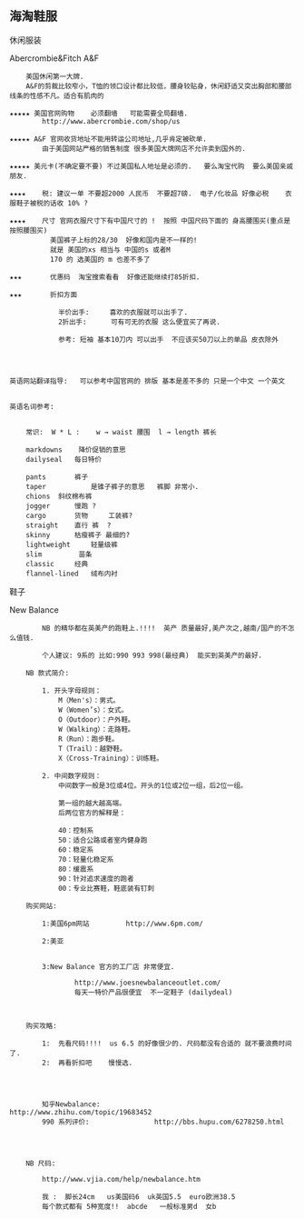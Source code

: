 ## 海淘鞋服

休闲服装

 Abercrombie&Fitch  A&F

 
	    美国休闲第一大牌.
	    A&F的剪裁比较窄小，T恤的领口设计都比较低，腰身较贴身，休闲舒适又突出胸部和腰部线条的性感不凡。适合有肌肉的
	
	★★★★★ 美国官网购物    必须翻墙   可能需要全局翻墙. 
	        http://www.abercrombie.com/shop/us 
	
	★★★★★ A&F 官网收货地址不能用转运公司地址,几乎肯定被砍单.
	        由于美国网站严格的销售制度 很多美国大牌网店不允许卖到国外的.
	
	★★★★★ 美元卡(不确定要不要) 不过美国私人地址是必须的.   要么淘宝代购  要么美国亲戚朋友.
	
	★★★★    税: 建议一单 不要超2000 人民币  不要超7磅.  电子/化妆品 好像必税    衣服鞋子被税的话收 10% ? 
	
	★★★★    尺寸 官网衣服尺寸下有中国尺寸的 !  按照 中国尺码下面的 身高腰围买(重点是按照腰围买)
	          美国裤子上标的28/30  好像和国内是不一样的!  
	          就是 美国的xs 相当与 中国的s 或者M 
	          170 的 选美国的 m 也差不多了
	
	★★★       优惠码  淘宝搜索看看  好像还能继续打85折扣.
	
	★★★       折扣方面
	
	            半价出手:     喜欢的衣服就可以出手了. 
	            2折出手:      可有可无的衣服 这么便宜买了再说. 
	
	            参考: 短袖 基本10刀内 可以出手  不应该买50刀以上的单品 皮衣除外
	
	
	
	
	英语网站翻译指导:   可以参考中国官网的 排版 基本是差不多的 只是一个中文 一个英文
	
	
	英语名词参考:
	
	
	    常识:  W * L :    w → waist 腰围  l → length 裤长
	
	    markdowns    降价促销的意思
	    dailyseal   每日特价
	
	    pants       裤子
	    taper           是锥子裤子的意思   裤脚 非常小.
	    chions  斜纹棉布裤
	    jogger      慢跑 ?
	    cargo       货物     工装裤?
	    straight    直行 裤  ?
	    skinny      枯瘦裤子 最细的?
	    lightweight     轻量级裤
	    slim         苗条
	    classic     经典
	    flannel-lined   绒布内衬














鞋子  

New Balance

	        NB 的精华都在英美产的跑鞋上.!!!!  英产 质量最好,美产次之,越南/国产的不怎么值钱.
	
	        个人建议: 9系的 比如:990 993 998(最经典)  能买到英美产的最好.
	
	    NB 款式简介:
	
	        1. 开头字母规则：
	            M（Men's）：男式。
	            W（Women’s）：女式。
	            O（Outdoor）：户外鞋。
	            W（Walking）：走路鞋。
	            R（Run）：跑步鞋。
	            T（Trail）：越野鞋。
	            X（Cross-Training）：训练鞋。
	
	        2. 中间数字规则：
	            中间数字一般是3位或4位。开头的1位或2位一组，后2位一组。
	
	            第一组的越大越高端。
	            后两位官方的解释是：
	
	            40：控制系
	            50：适合公路或者室内健身跑
	            60：稳定系
	            70：轻量化稳定系
	            80：缓震系
	            90：针对追求速度的跑者
	            00：专业比赛鞋，鞋底装有钉刺
	
	    购买网站:
	
	        1:美国6pm网站         http://www.6pm.com/ 
	
	        2:美亚
	
	
	        3:New Balance 官方的工厂店 非常便宜.
	
	                http://www.joesnewbalanceoutlet.com/
	                每天一特价产品很便宜  不一定鞋子 (dailydeal) 
	
	
	
	    购买攻略:
	
	        1:  先看尺码!!!!  us 6.5 的好像很少的. 尺码都没有合适的 就不要浪费时间了.
	        2:  再看折扣吧    慢慢选.
	
	
	
	
	        知乎Newbalance:                http://www.zhihu.com/topic/19683452
	        990 系列评价:                http://bbs.hupu.com/6278250.html
	
	
	
	
	    NB 尺码:  
	
	        http://www.vjia.com/help/newbalance.htm
	
	        我 :  脚长24cm   us美国码6  uk英国5.5  euro欧洲38.5
	        每个款式都有 5种宽度!!  abcde   一般标准男d  女b 




























